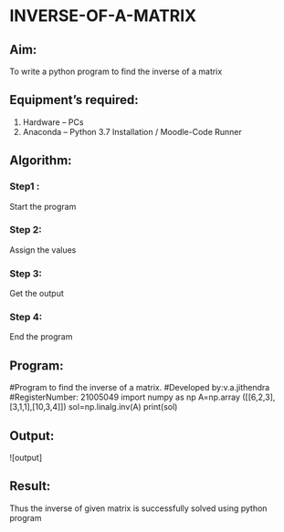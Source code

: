 # INVERSE-OF-A-MATRIX
## Aim:
To write a python program to find the inverse of a matrix
## Equipment’s required:
1. 	Hardware – PCs
2. 	Anaconda – Python 3.7 Installation / Moodle-Code Runner
## Algorithm:
### Step1 : 
Start the program
### Step 2: 
Assign the values
### Step 3: 
Get the output
### Step 4: 
End the program

## Program:
#Program to find the inverse of a matrix.
#Developed by:v.a.jithendra
#RegisterNumber: 21005049
import numpy as np
A=np.array ([[6,2,3],[3,1,1],[10,3,4]])
sol=np.linalg.inv(A)
print(sol)
## Output:
![output]
## Result:
Thus the inverse of given matrix is successfully solved using python program

